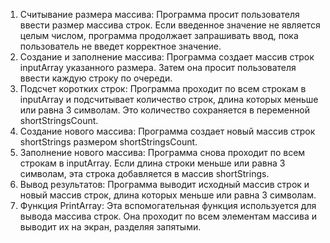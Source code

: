 1. Считывание размера массива: Программа просит пользователя ввести размер массива строк. Если введенное значение не является целым числом, программа продолжает запрашивать ввод, пока пользователь не введет корректное значение.
2. Создание и заполнение массива: Программа создает массив строк inputArray указанного размера. Затем она просит пользователя ввести каждую строку по очереди.
3. Подсчет коротких строк: Программа проходит по всем строкам в inputArray и подсчитывает количество строк, длина которых меньше или равна 3 символам. Это количество сохраняется в переменной shortStringsCount.
4. Создание нового массива: Программа создает новый массив строк shortStrings размером shortStringsCount.
5. Заполнение нового массива: Программа снова проходит по всем строкам в inputArray. Если длина строки меньше или равна 3 символам, эта строка добавляется в массив shortStrings.
6. Вывод результатов: Программа выводит исходный массив строк и новый массив строк, длина которых меньше или равна 3 символам.
7. Функция PrintArray: Эта вспомогательная функция используется для вывода массива строк. Она проходит по всем элементам массива и выводит их на экран, разделяя запятыми.